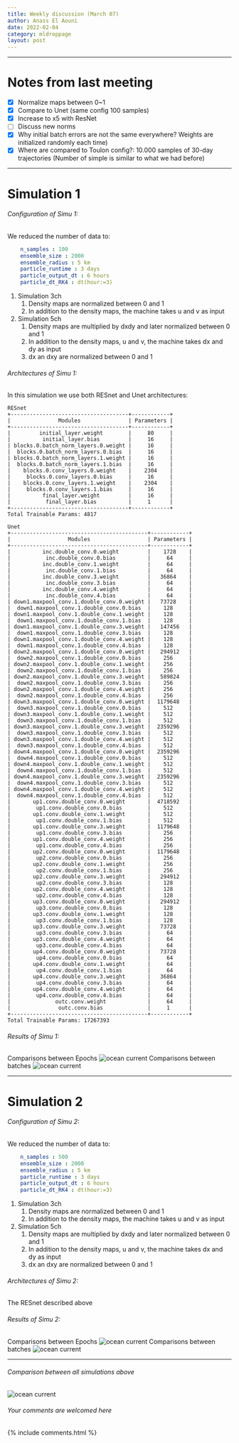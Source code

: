 ```yaml
---
title: Weekly discussion (March 07)
author: Anass El Aouni
date: 2022-02-04
category: mldroppage
layout: post
---
```




-------

# Notes from last meeting

* [x] Normalize maps between 0~1
* [x] Compare to Unet (same config 100 samples)
* [x] Increase to x5 with ResNet
* [ ] Discuss new norms
* [x] Why initial batch errors are not the same everywhere? Weights are initialized randomly each time)
* [x] Where are compared to Toulon config?: 10.000 samples of 30-day trajectories (Number of simple is similar to what we had before)

-------


# Simulation 1


###### Configuration of Simu 1:

We reduced the number of data to:

```yaml
    n_samples : 100
    ensemble_size : 2000
    ensemble_radius : 5 km
    particle_runtime : 3 days
    particle_output_dt : 6 hours
    particle_dt_RK4 : dt(hour:=3)
```

1. Simulation 3ch 
   1. Density maps are normalized between 0 and 1
   2. In addition to the density maps, the machine takes u and v as input
2. Simulation 5ch
   1. Density maps are multiplied by dxdy and later normalized between 0 and 1
   2. In addition to the density maps, u and v, the machine takes dx and dy as input
   3. dx an dxy are normalized between 0 and 1
   

###### Architectures of Simu 1:
In this simulation we use both RESnet and Unet architectures:

```
RESnet
+-------------------------------------+------------+
|               Modules               | Parameters |
+-------------------------------------+------------+
|         initial_layer.weight        |     80     |
|          initial_layer.bias         |     16     |
| blocks.0.batch_norm_layers.0.weight |     16     |
|  blocks.0.batch_norm_layers.0.bias  |     16     |
| blocks.0.batch_norm_layers.1.weight |     16     |
|  blocks.0.batch_norm_layers.1.bias  |     16     |
|    blocks.0.conv_layers.0.weight    |    2304    |
|     blocks.0.conv_layers.0.bias     |     16     |
|    blocks.0.conv_layers.1.weight    |    2304    |
|     blocks.0.conv_layers.1.bias     |     16     |
|          final_layer.weight         |     16     |
|           final_layer.bias          |     1      |
+-------------------------------------+------------+
Total Trainable Params: 4817
```

```
Unet
+-------------------------------------------+------------+
|                  Modules                  | Parameters |
+-------------------------------------------+------------+
|          inc.double_conv.0.weight         |    1728    |
|           inc.double_conv.0.bias          |     64     |
|          inc.double_conv.1.weight         |     64     |
|           inc.double_conv.1.bias          |     64     |
|          inc.double_conv.3.weight         |   36864    |
|           inc.double_conv.3.bias          |     64     |
|          inc.double_conv.4.weight         |     64     |
|           inc.double_conv.4.bias          |     64     |
| down1.maxpool_conv.1.double_conv.0.weight |   73728    |
|  down1.maxpool_conv.1.double_conv.0.bias  |    128     |
| down1.maxpool_conv.1.double_conv.1.weight |    128     |
|  down1.maxpool_conv.1.double_conv.1.bias  |    128     |
| down1.maxpool_conv.1.double_conv.3.weight |   147456   |
|  down1.maxpool_conv.1.double_conv.3.bias  |    128     |
| down1.maxpool_conv.1.double_conv.4.weight |    128     |
|  down1.maxpool_conv.1.double_conv.4.bias  |    128     |
| down2.maxpool_conv.1.double_conv.0.weight |   294912   |
|  down2.maxpool_conv.1.double_conv.0.bias  |    256     |
| down2.maxpool_conv.1.double_conv.1.weight |    256     |
|  down2.maxpool_conv.1.double_conv.1.bias  |    256     |
| down2.maxpool_conv.1.double_conv.3.weight |   589824   |
|  down2.maxpool_conv.1.double_conv.3.bias  |    256     |
| down2.maxpool_conv.1.double_conv.4.weight |    256     |
|  down2.maxpool_conv.1.double_conv.4.bias  |    256     |
| down3.maxpool_conv.1.double_conv.0.weight |  1179648   |
|  down3.maxpool_conv.1.double_conv.0.bias  |    512     |
| down3.maxpool_conv.1.double_conv.1.weight |    512     |
|  down3.maxpool_conv.1.double_conv.1.bias  |    512     |
| down3.maxpool_conv.1.double_conv.3.weight |  2359296   |
|  down3.maxpool_conv.1.double_conv.3.bias  |    512     |
| down3.maxpool_conv.1.double_conv.4.weight |    512     |
|  down3.maxpool_conv.1.double_conv.4.bias  |    512     |
| down4.maxpool_conv.1.double_conv.0.weight |  2359296   |
|  down4.maxpool_conv.1.double_conv.0.bias  |    512     |
| down4.maxpool_conv.1.double_conv.1.weight |    512     |
|  down4.maxpool_conv.1.double_conv.1.bias  |    512     |
| down4.maxpool_conv.1.double_conv.3.weight |  2359296   |
|  down4.maxpool_conv.1.double_conv.3.bias  |    512     |
| down4.maxpool_conv.1.double_conv.4.weight |    512     |
|  down4.maxpool_conv.1.double_conv.4.bias  |    512     |
|       up1.conv.double_conv.0.weight       |  4718592   |
|        up1.conv.double_conv.0.bias        |    512     |
|       up1.conv.double_conv.1.weight       |    512     |
|        up1.conv.double_conv.1.bias        |    512     |
|       up1.conv.double_conv.3.weight       |  1179648   |
|        up1.conv.double_conv.3.bias        |    256     |
|       up1.conv.double_conv.4.weight       |    256     |
|        up1.conv.double_conv.4.bias        |    256     |
|       up2.conv.double_conv.0.weight       |  1179648   |
|        up2.conv.double_conv.0.bias        |    256     |
|       up2.conv.double_conv.1.weight       |    256     |
|        up2.conv.double_conv.1.bias        |    256     |
|       up2.conv.double_conv.3.weight       |   294912   |
|        up2.conv.double_conv.3.bias        |    128     |
|       up2.conv.double_conv.4.weight       |    128     |
|        up2.conv.double_conv.4.bias        |    128     |
|       up3.conv.double_conv.0.weight       |   294912   |
|        up3.conv.double_conv.0.bias        |    128     |
|       up3.conv.double_conv.1.weight       |    128     |
|        up3.conv.double_conv.1.bias        |    128     |
|       up3.conv.double_conv.3.weight       |   73728    |
|        up3.conv.double_conv.3.bias        |     64     |
|       up3.conv.double_conv.4.weight       |     64     |
|        up3.conv.double_conv.4.bias        |     64     |
|       up4.conv.double_conv.0.weight       |   73728    |
|        up4.conv.double_conv.0.bias        |     64     |
|       up4.conv.double_conv.1.weight       |     64     |
|        up4.conv.double_conv.1.bias        |     64     |
|       up4.conv.double_conv.3.weight       |   36864    |
|        up4.conv.double_conv.3.bias        |     64     |
|       up4.conv.double_conv.4.weight       |     64     |
|        up4.conv.double_conv.4.bias        |     64     |
|              outc.conv.weight             |     64     |
|               outc.conv.bias              |     1      |
+-------------------------------------------+------------+
Total Trainable Params: 17267393

```


###### Results of Simu 1:

Comparisons between Epochs
![ocean current](../../assets/images/resunet100_1.png)
Comparisons between batches
![ocean current](../../assets/images/resunet100_2.png)



-------

# Simulation 2


###### Configuration of Simu 2:

We reduced the number of data to:

```yaml
    n_samples : 500
    ensemble_size : 2000
    ensemble_radius : 5 km
    particle_runtime : 3 days
    particle_output_dt : 6 hours
    particle_dt_RK4 : dt(hour:=3)
```

1. Simulation 3ch 
   1. Density maps are normalized between 0 and 1
   2. In addition to the density maps, the machine takes u and v as input
2. Simulation 5ch
   1. Density maps are multiplied by dxdy and later normalized between 0 and 1
   2. In addition to the density maps, u and v, the machine takes dx and dy as input
   3. dx an dxy are normalized between 0 and 1
   

###### Architectures of Simu 2:

The RESnet described above

###### Results of Simu 2:

Comparisons between Epochs
![ocean current](../../assets/images/res500_1.png)
Comparisons between batches
![ocean current](../../assets/images/res500_2.png)


-------

###### Comparison between all simulations above

![ocean current](../../assets/images/com_resnet_all.png)

###### Your comments are welcomed here
{% include comments.html %}
